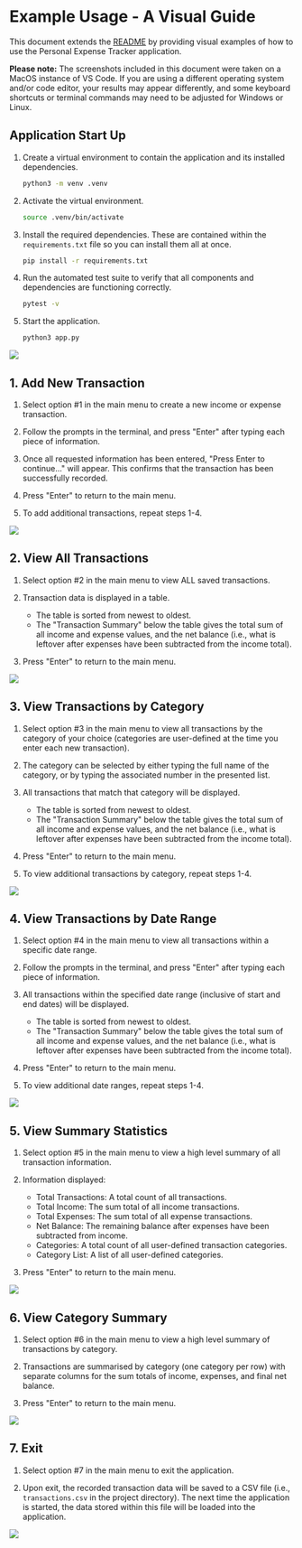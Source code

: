 # Example Usage - A Visual Guide

This document extends the [README](./README.md) by providing visual examples of how to use the Personal Expense Tracker application.

**Please note:** The screenshots included in this document were taken on a MacOS instance of VS Code. If you are using a different operating system and/or code editor, your results may appear differently, and some keyboard shortcuts or terminal commands may need to be adjusted for Windows or Linux.

## Application Start Up

1. Create a virtual environment to contain the application and its installed dependencies.
   ```bash
   python3 -m venv .venv
   ```
2. Activate the virtual environment.
   ```bash
   source .venv/bin/activate
   ```
3. Install the required dependencies. These are contained within the `requirements.txt` file so you can install them all at once.
   ```bash
   pip install -r requirements.txt
   ```
4. Run the automated test suite to verify that all components and dependencies are functioning correctly.
   ```bash
   pytest -v
   ```
5. Start the application.
   ```bash
   python3 app.py
   ```

![](./images/application_start_up.png)

## 1. Add New Transaction

1. Select option #1 in the main menu to create a new income or expense transaction.

2. Follow the prompts in the terminal, and press "Enter" after typing each piece of information.

3. Once all requested information has been entered, "Press Enter to continue..." will appear. This confirms that the transaction has been successfully recorded.

4. Press "Enter" to return to the main menu.

5. To add additional transactions, repeat steps 1-4.

![](./images/add_new_transaction.png)

## 2. View All Transactions

1. Select option #2 in the main menu to view ALL saved transactions.

2. Transaction data is displayed in a table.

   - The table is sorted from newest to oldest.
   - The "Transaction Summary" below the table gives the total sum of all income and expense values, and the net balance (i.e., what is leftover after expenses have been subtracted from the income total).

3. Press "Enter" to return to the main menu.

![](./images/view_all_transactions.png)

## 3. View Transactions by Category

1. Select option #3 in the main menu to view all transactions by the category of your choice (categories are user-defined at the time you enter each new transaction).

2. The category can be selected by either typing the full name of the category, or by typing the associated number in the presented list.

3. All transactions that match that category will be displayed.

   - The table is sorted from newest to oldest.
   - The "Transaction Summary" below the table gives the total sum of all income and expense values, and the net balance (i.e., what is leftover after expenses have been subtracted from the income total).

4. Press "Enter" to return to the main menu.

5. To view additional transactions by category, repeat steps 1-4.

![](./images/view_transactions_by_category.png)

## 4. View Transactions by Date Range

1. Select option #4 in the main menu to view all transactions within a specific date range.

2. Follow the prompts in the terminal, and press "Enter" after typing each piece of information.

3. All transactions within the specified date range (inclusive of start and end dates) will be displayed.

   - The table is sorted from newest to oldest.
   - The "Transaction Summary" below the table gives the total sum of all income and expense values, and the net balance (i.e., what is leftover after expenses have been subtracted from the income total).

4. Press "Enter" to return to the main menu.

5. To view additional date ranges, repeat steps 1-4.

![](./images/view_transactions_by_date_range.png)

## 5. View Summary Statistics

1. Select option #5 in the main menu to view a high level summary of all transaction information.

2. Information displayed:

   - Total Transactions: A total count of all transactions.
   - Total Income: The sum total of all income transactions.
   - Total Expenses: The sum total of all expense transactions.
   - Net Balance: The remaining balance after expenses have been subtracted from income.
   - Categories: A total count of all user-defined transaction categories.
   - Category List: A list of all user-defined categories.

3. Press "Enter" to return to the main menu.

![](./images/view_summary_statistics.png)

## 6. View Category Summary

1. Select option #6 in the main menu to view a high level summary of transactions by category.

2. Transactions are summarised by category (one category per row) with separate columns for the sum totals of income, expenses, and final net balance.

3. Press "Enter" to return to the main menu.

![](./images/view_category_summary.png)

## 7. Exit

1. Select option #7 in the main menu to exit the application.

2. Upon exit, the recorded transaction data will be saved to a CSV file (i.e., `transactions.csv` in the project directory). The next time the application is started, the data stored within this file will be loaded into the application.

![](./images/exit.png)
